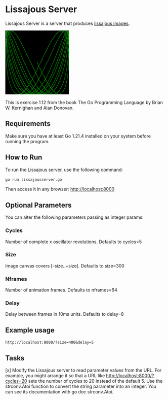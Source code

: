 # Lissajous Server

Lissajous Server is a server that produces [lissajous images](https://en.wikipedia.org/wiki/Lissajous_curve).

![gif example](./lissajous.gif)

This is exercise 1.12 from the book The Go Programming Language by Brian W. Kernighan and Alan Donovan.

## Requirements

Make sure you have at least Go 1.21.4 installed on your system before running the program.

## How to Run

To run the Lissajous server, use the following command:

```bash
go run lissajousserver.go
```

Then access it in any browser: [http://localhost:8000](http://localhost:8000)

## Optional Parameters

You can alter the following parameters passing as integer params:

### Cycles

Number of complete x oscillator revolutions.
Defaults to cycles=5

### Size

Image canvas covers [-size..+size].
Defaults to size=300

### Nframes

Number of animation frames.
Defaults to nframes=64

### Delay

Delay between frames in 10ms units.
Defaults to delay=8

## Example usage

```url
http://localhost:8000/?size=400&delay=5
```

## Tasks

[x] Modify the Lissajous server to read parameter values from the URL. For example, you might arrange it so that a URL like [http://localhost:8000/?cycles=20](http://localhost:8000/?cycles=20) sets the number of cycles to 20 instead of the default 5. Use the strconv.Atoi function to convert the string parameter into an integer. You can see its documentation with go doc strconv.Atoi.
